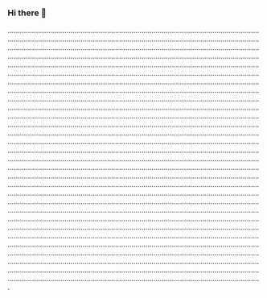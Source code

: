 ### Hi there 👋

.........................................................................................................................................................................................................................................................................................................................................................................................................................................................................................................................................................................................................................................................................................................................................................................................................................................................................................................................................................................................................................................................................................................................................................................................................................................................................................................................................................................................................................................................................................................................................................................................................................................................................................................................................................................................................................................................................................................................................................................................................................................................................................................................................................................................................................................................................................................................................................................................................................................................................................................................................................................................................................................................................................................................................................................................................................................................................................................................................................................................................................................................................................................................................................................................................................................................................................................................................................................................................................................................................................................................................................................................................................................................................................................................................................................................................................................................................